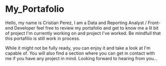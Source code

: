 # My_Portafolio
Hello, my name is Cristian Perez, I am a Data and Reporting Analyst / Front-end Developer feel free to review my portafolio and get to know me a lil bit of project I'm currently working on and project I've worked. Be mindfull that this portafilio is still work in process.

While it might not be fully ready, you can enjoy it and take a look at I'm capable of.
You will also find a section where you can get in contact with me if you have any project in mind. 
Looking forward to hearing from you...
